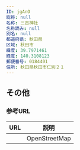 ```yaml
---
ID: jgAnO
総称: null
名称: 三吉神社
名称読み: null
別名: null
都道府県: 秋田県
区域: 秋田市
緯度: 39.7971461
経度: 140.3108123
郵便番号: 0184401
住所: 秋田県秋田市仁別２１
---
```


## その他

### 参考URL

| URL | 説明          |
| --- | ------------- |
|     | OpenStreetMap |
